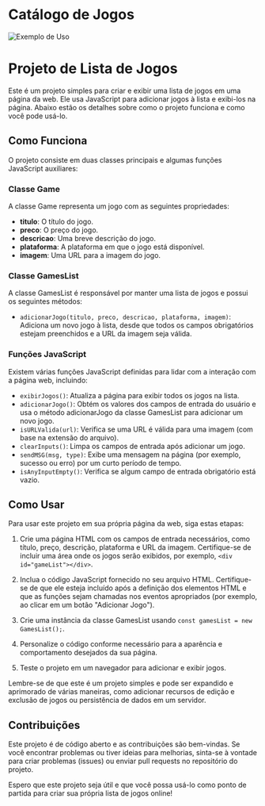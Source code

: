# Catálogo de Jogos

![Exemplo de Uso](./src/screenshot.png)

# Projeto de Lista de Jogos

Este é um projeto simples para criar e exibir uma lista de jogos em uma página da web. Ele usa JavaScript para adicionar jogos à lista e exibi-los na página. Abaixo estão os detalhes sobre como o projeto funciona e como você pode usá-lo.

## Como Funciona

O projeto consiste em duas classes principais e algumas funções JavaScript auxiliares:

### Classe Game

A classe Game representa um jogo com as seguintes propriedades:

- **titulo**: O título do jogo.
- **preco**: O preço do jogo.
- **descricao**: Uma breve descrição do jogo.
- **plataforma**: A plataforma em que o jogo está disponível.
- **imagem**: Uma URL para a imagem do jogo.

### Classe GamesList

A classe GamesList é responsável por manter uma lista de jogos e possui os seguintes métodos:

- `adicionarJogo(titulo, preco, descricao, plataforma, imagem)`: Adiciona um novo jogo à lista, desde que todos os campos obrigatórios estejam preenchidos e a URL da imagem seja válida.

### Funções JavaScript

Existem várias funções JavaScript definidas para lidar com a interação com a página web, incluindo:

- `exibirJogos()`: Atualiza a página para exibir todos os jogos na lista.
- `adicionarJogo()`: Obtém os valores dos campos de entrada do usuário e usa o método adicionarJogo da classe GamesList para adicionar um novo jogo.
- `isURLValida(url)`: Verifica se uma URL é válida para uma imagem (com base na extensão do arquivo).
- `clearInputs()`: Limpa os campos de entrada após adicionar um jogo.
- `sendMSG(msg, type)`: Exibe uma mensagem na página (por exemplo, sucesso ou erro) por um curto período de tempo.
- `isAnyInputEmpty()`: Verifica se algum campo de entrada obrigatório está vazio.

## Como Usar

Para usar este projeto em sua própria página da web, siga estas etapas:

1. Crie uma página HTML com os campos de entrada necessários, como título, preço, descrição, plataforma e URL da imagem. Certifique-se de incluir uma área onde os jogos serão exibidos, por exemplo, `<div id="gameList"></div>`.

2. Inclua o código JavaScript fornecido no seu arquivo HTML. Certifique-se de que ele esteja incluído após a definição dos elementos HTML e que as funções sejam chamadas nos eventos apropriados (por exemplo, ao clicar em um botão "Adicionar Jogo").

3. Crie uma instância da classe GamesList usando `const gamesList = new GamesList();`.

4. Personalize o código conforme necessário para a aparência e comportamento desejados da sua página.

5. Teste o projeto em um navegador para adicionar e exibir jogos.

Lembre-se de que este é um projeto simples e pode ser expandido e aprimorado de várias maneiras, como adicionar recursos de edição e exclusão de jogos ou persistência de dados em um servidor.

## Contribuições

Este projeto é de código aberto e as contribuições são bem-vindas. Se você encontrar problemas ou tiver ideias para melhorias, sinta-se à vontade para criar problemas (issues) ou enviar pull requests no repositório do projeto.

Espero que este projeto seja útil e que você possa usá-lo como ponto de partida para criar sua própria lista de jogos online!